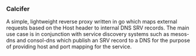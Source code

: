 ### Calcifer

A simple, lightweight reverse proxy written in go which maps external requests based on the Host header to internal DNS SRV records. The main use case is in conjunction with service discovery systems such as mesos-dns and consol-dns which publish an SRV record to a DNS for the purpose of providing host and port mapping for the service.


